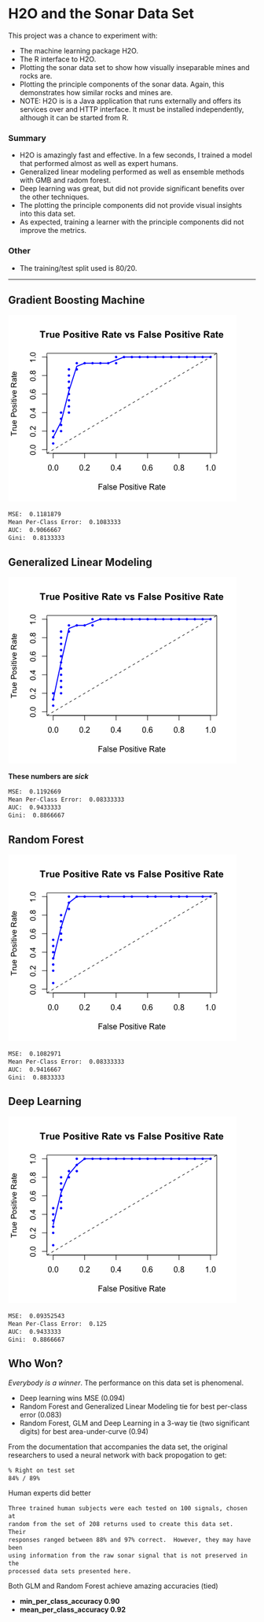 # H2O and the Sonar Data Set

This project was a chance to experiment with:

- The machine learning package H2O.
- The R interface to H2O. 
- Plotting the sonar data set to show how visually inseparable mines and rocks are.
- Plotting the principle components of the sonar data. Again, this demonstrates how similar rocks and mines are.
- NOTE: H2O is is a Java application that runs externally and offers its services over and HTTP interface. It must be installed independently, although it can be started from R.

### Summary
- H2O is amazingly fast and effective. In a few seconds, I trained a model that performed almost as well as expert humans.
- Generalized linear modeling performed as well as ensemble methods with GMB and radom forest.
- Deep learning was great, but did not provide significant benefits over the other techniques.
- The plotting the principle components did not provide visual insights into this data set. 
- As expected, training a learner with the principle components did not improve the metrics.

### Other
- The training/test split used is 80/20.

---

## Gradient Boosting Machine

![](ROC-GBM.png)

<p>

```
MSE:  0.1181879
Mean Per-Class Error:  0.1083333
AUC:  0.9066667
Gini:  0.8133333
```

## Generalized Linear Modeling

![](ROC-GLM.png)

<p>


**These numbers are _sick_**

```
MSE:  0.1192669
Mean Per-Class Error:  0.08333333
AUC:  0.9433333
Gini:  0.8866667
```

## Random Forest

![](ROC-RandomForest.png)

<p>

```
MSE:  0.1082971
Mean Per-Class Error:  0.08333333
AUC:  0.9416667
Gini:  0.8833333
```

## Deep Learning

![](ROC-DeepLearning.png)

```
MSE:  0.09352543
Mean Per-Class Error:  0.125
AUC:  0.9433333
Gini:  0.8866667
```

## Who Won?
_Everybody is a winner_. 
The performance on this data set is phenomenal.

* Deep learning wins MSE (0.094)
* Random Forest and Generalized Linear Modeling tie for best per-class error (0.083)
* Random Forest, GLM and Deep Learning in a 3-way tie (two significant digits) for best area-under-curve (0.94)


From the documentation that accompanies the data set, the original researchers to used a neural network with back propogation to get:

```
% Right on test set
84% / 89%
```

Human experts did better
```
Three trained human subjects were each tested on 100 signals, chosen at
random from the set of 208 returns used to create this data set.  Their
responses ranged between 88% and 97% correct.  However, they may have been
using information from the raw sonar signal that is not preserved in the
processed data sets presented here.
```

Both GLM and Random Forest achieve amazing accuracies (tied)

 * **min_per_class_accuracy 0.90**
 * **mean_per_class_accuracy 0.92**
